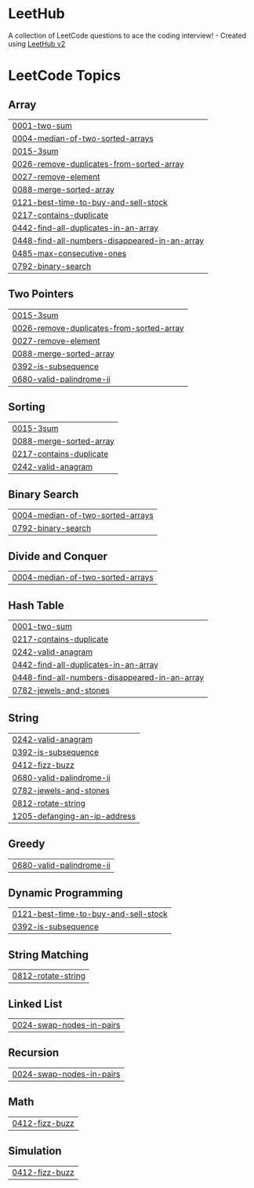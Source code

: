# LeetHub
A collection of LeetCode questions to ace the coding interview! - Created using [LeetHub v2](https://github.com/arunbhardwaj/LeetHub-2.0)

<!---LeetCode Topics Start-->
# LeetCode Topics
## Array
|  |
| ------- |
| [0001-two-sum](https://github.com/Priyanshu845438/LeetHub/tree/master/0001-two-sum) |
| [0004-median-of-two-sorted-arrays](https://github.com/Priyanshu845438/LeetHub/tree/master/0004-median-of-two-sorted-arrays) |
| [0015-3sum](https://github.com/Priyanshu845438/LeetHub/tree/master/0015-3sum) |
| [0026-remove-duplicates-from-sorted-array](https://github.com/Priyanshu845438/LeetHub/tree/master/0026-remove-duplicates-from-sorted-array) |
| [0027-remove-element](https://github.com/Priyanshu845438/LeetHub/tree/master/0027-remove-element) |
| [0088-merge-sorted-array](https://github.com/Priyanshu845438/LeetHub/tree/master/0088-merge-sorted-array) |
| [0121-best-time-to-buy-and-sell-stock](https://github.com/Priyanshu845438/LeetHub/tree/master/0121-best-time-to-buy-and-sell-stock) |
| [0217-contains-duplicate](https://github.com/Priyanshu845438/LeetHub/tree/master/0217-contains-duplicate) |
| [0442-find-all-duplicates-in-an-array](https://github.com/Priyanshu845438/LeetHub/tree/master/0442-find-all-duplicates-in-an-array) |
| [0448-find-all-numbers-disappeared-in-an-array](https://github.com/Priyanshu845438/LeetHub/tree/master/0448-find-all-numbers-disappeared-in-an-array) |
| [0485-max-consecutive-ones](https://github.com/Priyanshu845438/LeetHub/tree/master/0485-max-consecutive-ones) |
| [0792-binary-search](https://github.com/Priyanshu845438/LeetHub/tree/master/0792-binary-search) |
## Two Pointers
|  |
| ------- |
| [0015-3sum](https://github.com/Priyanshu845438/LeetHub/tree/master/0015-3sum) |
| [0026-remove-duplicates-from-sorted-array](https://github.com/Priyanshu845438/LeetHub/tree/master/0026-remove-duplicates-from-sorted-array) |
| [0027-remove-element](https://github.com/Priyanshu845438/LeetHub/tree/master/0027-remove-element) |
| [0088-merge-sorted-array](https://github.com/Priyanshu845438/LeetHub/tree/master/0088-merge-sorted-array) |
| [0392-is-subsequence](https://github.com/Priyanshu845438/LeetHub/tree/master/0392-is-subsequence) |
| [0680-valid-palindrome-ii](https://github.com/Priyanshu845438/LeetHub/tree/master/0680-valid-palindrome-ii) |
## Sorting
|  |
| ------- |
| [0015-3sum](https://github.com/Priyanshu845438/LeetHub/tree/master/0015-3sum) |
| [0088-merge-sorted-array](https://github.com/Priyanshu845438/LeetHub/tree/master/0088-merge-sorted-array) |
| [0217-contains-duplicate](https://github.com/Priyanshu845438/LeetHub/tree/master/0217-contains-duplicate) |
| [0242-valid-anagram](https://github.com/Priyanshu845438/LeetHub/tree/master/0242-valid-anagram) |
## Binary Search
|  |
| ------- |
| [0004-median-of-two-sorted-arrays](https://github.com/Priyanshu845438/LeetHub/tree/master/0004-median-of-two-sorted-arrays) |
| [0792-binary-search](https://github.com/Priyanshu845438/LeetHub/tree/master/0792-binary-search) |
## Divide and Conquer
|  |
| ------- |
| [0004-median-of-two-sorted-arrays](https://github.com/Priyanshu845438/LeetHub/tree/master/0004-median-of-two-sorted-arrays) |
## Hash Table
|  |
| ------- |
| [0001-two-sum](https://github.com/Priyanshu845438/LeetHub/tree/master/0001-two-sum) |
| [0217-contains-duplicate](https://github.com/Priyanshu845438/LeetHub/tree/master/0217-contains-duplicate) |
| [0242-valid-anagram](https://github.com/Priyanshu845438/LeetHub/tree/master/0242-valid-anagram) |
| [0442-find-all-duplicates-in-an-array](https://github.com/Priyanshu845438/LeetHub/tree/master/0442-find-all-duplicates-in-an-array) |
| [0448-find-all-numbers-disappeared-in-an-array](https://github.com/Priyanshu845438/LeetHub/tree/master/0448-find-all-numbers-disappeared-in-an-array) |
| [0782-jewels-and-stones](https://github.com/Priyanshu845438/LeetHub/tree/master/0782-jewels-and-stones) |
## String
|  |
| ------- |
| [0242-valid-anagram](https://github.com/Priyanshu845438/LeetHub/tree/master/0242-valid-anagram) |
| [0392-is-subsequence](https://github.com/Priyanshu845438/LeetHub/tree/master/0392-is-subsequence) |
| [0412-fizz-buzz](https://github.com/Priyanshu845438/LeetHub/tree/master/0412-fizz-buzz) |
| [0680-valid-palindrome-ii](https://github.com/Priyanshu845438/LeetHub/tree/master/0680-valid-palindrome-ii) |
| [0782-jewels-and-stones](https://github.com/Priyanshu845438/LeetHub/tree/master/0782-jewels-and-stones) |
| [0812-rotate-string](https://github.com/Priyanshu845438/LeetHub/tree/master/0812-rotate-string) |
| [1205-defanging-an-ip-address](https://github.com/Priyanshu845438/LeetHub/tree/master/1205-defanging-an-ip-address) |
## Greedy
|  |
| ------- |
| [0680-valid-palindrome-ii](https://github.com/Priyanshu845438/LeetHub/tree/master/0680-valid-palindrome-ii) |
## Dynamic Programming
|  |
| ------- |
| [0121-best-time-to-buy-and-sell-stock](https://github.com/Priyanshu845438/LeetHub/tree/master/0121-best-time-to-buy-and-sell-stock) |
| [0392-is-subsequence](https://github.com/Priyanshu845438/LeetHub/tree/master/0392-is-subsequence) |
## String Matching
|  |
| ------- |
| [0812-rotate-string](https://github.com/Priyanshu845438/LeetHub/tree/master/0812-rotate-string) |
## Linked List
|  |
| ------- |
| [0024-swap-nodes-in-pairs](https://github.com/Priyanshu845438/LeetHub/tree/master/0024-swap-nodes-in-pairs) |
## Recursion
|  |
| ------- |
| [0024-swap-nodes-in-pairs](https://github.com/Priyanshu845438/LeetHub/tree/master/0024-swap-nodes-in-pairs) |
## Math
|  |
| ------- |
| [0412-fizz-buzz](https://github.com/Priyanshu845438/LeetHub/tree/master/0412-fizz-buzz) |
## Simulation
|  |
| ------- |
| [0412-fizz-buzz](https://github.com/Priyanshu845438/LeetHub/tree/master/0412-fizz-buzz) |
<!---LeetCode Topics End-->